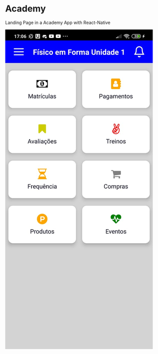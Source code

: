 # Academy
Landing Page in a Academy App with React-Native


<img alt="LandingPage" src="https://github.com/caioh123/Academy/blob/main/images/77ab928e-cbb2-4f2a-aeaa-fedcf4cb99a4.jfif">
